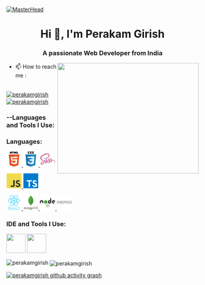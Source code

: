 [![MasterHead](https://www.pramukhdigital.com/wp-content/uploads/2018/07/New-PNC-Animated-Banners.gif)](https://perakamgirish.github.io/)

<h1 align="center">Hi 👋, I'm Perakam Girish </h1>
<h3 align="center">A passionate Web Developer from India</h3>

<img align="right" width="370" height="290" src="https://i.pinimg.com/originals/47/f0/34/47f0342cec72b800463bf003eac1257e.gif">

- 📫 How to reach me :

<br /> [<img align="center" alt="perakamgirish" height="30" width="90" src="https://img.shields.io/badge/LinkedIn-0077B5?style=for-the-badge&logo=linkedin&logoColor=white" />](https://www.linkedin.com/in/girish-perakam/)  <a href="https://instagram.com/perakamgirish" target="blank"><img align="center" src="https://raw.githubusercontent.com/rahuldkjain/github-profile-readme-generator/master/src/images/icons/Social/instagram.svg" alt="perakamgirish" height="30" width="40" /></a>


<h3 align="left">--Languages and Tools I Use:</h3>

### Languages:

<p align="left"><a href="https://www.w3.org/html/" target="_blank" rel="noreferrer"> <img src="https://raw.githubusercontent.com/devicons/devicon/master/icons/html5/html5-original-wordmark.svg" alt="html5" width="40" height="40"/> </a>  <a href="https://www.w3schools.com/css/" target="_blank" rel="noreferrer"> <img src="https://raw.githubusercontent.com/devicons/devicon/master/icons/css3/css3-original-wordmark.svg" alt="css3" width="40" height="40"/> </a>  <a href="https://sass-lang.com" target="_blank" rel="noreferrer"> <img src="https://raw.githubusercontent.com/devicons/devicon/master/icons/sass/sass-original.svg" alt="sass" width="40" height="40"/> </a>
 <br />

<a href="https://developer.mozilla.org/en-US/docs/Web/JavaScript" target="_blank" rel="noreferrer"> <img src="https://raw.githubusercontent.com/devicons/devicon/master/icons/javascript/javascript-original.svg" alt="javascript" width="40" height="40"/> </a>
 <a href="https://www.typescriptlang.org/" target="_blank" rel="noreferrer"> <img src="https://raw.githubusercontent.com/devicons/devicon/master/icons/typescript/typescript-original.svg" alt="typescript" width="40" height="40"/> </a> 
<br /> 

<a href="https://reactjs.org/" target="_blank" rel="noreferrer"> 
<img src="https://raw.githubusercontent.com/devicons/devicon/master/icons/react/react-original-wordmark.svg" alt="react" width="40" height="40"/> </a>  <a href="https://www.mongodb.com/" target="_blank" rel="noreferrer"> <img src="https://raw.githubusercontent.com/devicons/devicon/master/icons/mongodb/mongodb-original-wordmark.svg" alt="mongodb" width="40" height="40"/> </a>  <a href="https://nodejs.org" target="_blank" rel="noreferrer"> 
<img src="https://raw.githubusercontent.com/devicons/devicon/master/icons/nodejs/nodejs-original-wordmark.svg" alt="nodejs" width="40" height="40"/> </a>  <a href="https://expressjs.com" target="_blank" rel="noreferrer"> <img src="https://raw.githubusercontent.com/devicons/devicon/master/icons/express/express-original-wordmark.svg" alt="express" width="40" height="40"/> </a>  </p>

### IDE and Tools I Use:

<img height="50" width="50" src="https://img.icons8.com/color/48/000000/visual-studio-code-2019.png"/>   <img height="50" width="50" src="https://img.icons8.com/color/50/000000/git.png"/> 


<p><img align="left" src="https://github-readme-stats.vercel.app/api/top-langs?username=perakamgirish&show_icons=true&locale=en&layout=compact&theme=tokyonight" alt="perakamgirish" /></p>

<p>&nbsp;<img align="center" src="https://github-readme-stats.vercel.app/api?username=perakamgirish&show_icons=true&locale=en&theme=tokyonight" alt="perakamgirish" /></p>

[![perakamgirish github activity graph](https://github-readme-activity-graph.vercel.app/graph?username=perakamgirish&bg_color=000000&color=ffffff&line=51f565&point=ffffff&area=true&hide_border=true)](https://github.com/ashutosh00710/github-readme-activity-graph)
